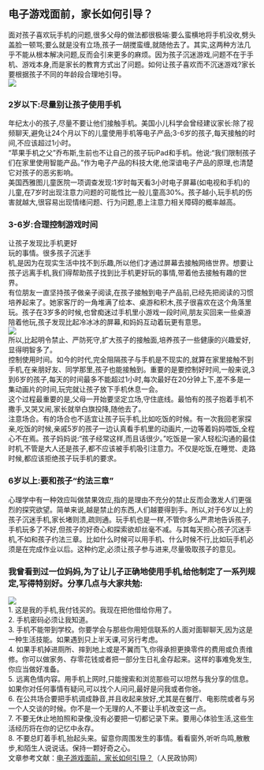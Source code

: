 ## 电子游戏面前，家长如何引导？  
面对孩子喜欢玩手机的问题,很多父母的做法都很极端:要么蛮横地将手机没收,劈头盖脸一顿骂;要么就是没有立场,孩子一胡搅蛮缠,就随他去了。其实,这两种方法几乎不能从根本解决问题,反而会引来更多的麻烦。因为孩子沉迷游戏,问题不在于手机、游戏本身,而是家长的教育方式出了问题。如何让孩子喜欢而不沉迷游戏?家长要根据孩子不同的年龄段合理地引导。  
![](http://cdncms.v-keep.cn/wp-content/uploads/2020/06/u20782750862277355031fm26gp0.jpg)  
### 2岁以下:尽量别让孩子使用手机  
年纪太小的孩子,尽量不要让他们接触手机。美国小儿科学会曾经建议家长:除了视频聊天,避免让24个月以下的儿童使用手机等电子产品;3-6岁的孩子,每天接触的时间,不应该超过1小时。  
“苹果手机之父”乔布斯,生前也不让自己的孩子玩iPad和手机。他说:“我们限制孩子们在家里使用智能产品。”作为电子产品的科技大佬,他深谙电子产品的原理,也清楚它对孩子的恶劣影响。  
美国西雅图儿童医院一项调查发现:1岁时每天看3小时电子屏幕(如电视和手机)的儿童,在7岁时出现注意力问题的可能性比一般儿童高30%。孩子越小,玩手机的伤害就越大,很容易出现情绪问题、行为问题,患上注意力相关障碍的概率越高。  
### 3-6岁:合理控制游戏时间  
让孩子发现比手机更好  
玩的事情。很多孩子沉迷手  
机,是因为在现实生活中找不到乐趣,所以他们才通过屏幕去接触网络世界。想要让孩子远离手机,我们得帮助孩子找到比手机更好玩的事情,带着他去接触有趣的世界。  
有位朋友一直坚持孩子做亲子阅读,在孩子接触到电子产品前,已经先把阅读的习惯培养起来了。她家客厅的一角堆满了绘本、桌游和积木,孩子很喜欢在这个角落里玩。孩子在3岁多的时候,也曾痴迷过手机里小游戏一段时间,朋友买回来一些桌游陪着他玩,孩子发现比起冷冰冰的屏幕,和妈妈互动着玩更有意思。  
![](http://cdncms.v-keep.cn/wp-content/uploads/2020/06/timg-62.jpg)  
所以,比起明令禁止、严防死守,扩大孩子的接触面,培养孩子一些健康的兴趣爱好,显得明智多了。  
控制使用时间。如今的时代,完全阻隔孩子与手机是不现实的,就算在家里接触不到手机,在亲朋好友、同学那里,孩子也能接触到。重要的是要控制好时间,一般来说,3到6岁的孩子,每天的时间最多不能超过1小时,每次最好在20分钟上下,差不多是一集动画片的时间,玩完就让孩子放下手机休息一会。  
这个过程最重要的是,父母一开始要坚定立场,守住底线。最怕有的孩子抱着手机不撒手,又哭又闹,家长就举白旗投降,随他去了。  
注意场合。有的场合也不适宜让孩子玩手机,比如吃饭的时候。有一次我回老家探亲,吃饭的时候,亲戚5岁的孩子一边认真看手机里的动画片,一边等着妈妈喂饭,全程心不在焉。孩子妈妈说:“孩子经常这样,而且话很少。”吃饭是一家人轻松沟通的最佳时机,不管是大人还是孩子,都不应该被手机吸引注意力。不仅是吃饭,在睡觉、走路时候,都应该拒绝孩子玩手机的要求。  
### 6岁以上:要和孩子“约法三章”  
心理学中有一种效应叫做禁果效应,指的是理由不充分的禁止反而会激发人们更强烈的探究欲望。简单来说,越是禁止的东西,人们越要得到手。所以,对于6岁以上的孩子沉迷手机,家长堵则溃,疏则通。玩手机也是一样,不管你多么严肃地告诉孩子,手机玩多了不好,但孩子的好奇心和探索欲却丝毫不减。与其每天担心孩子沉迷手机,不如和孩子约法三章。比如什么时候可以用手机、什么时候不行,比如玩手机必须是在完成作业以后。这种约定,必须让孩子参与进来,尽量吸取孩子的意见。  
### 我曾看到过一位妈妈,为了让儿子正确地使用手机,给他制定了一系列规定,写得特别好。分享几点与大家共勉:  
![](http://cdncms.v-keep.cn/wp-content/uploads/2020/06/timg-61-1024x768.jpg)  
1.&nbsp;这是我的手机,我付钱买的。我现在把他借给你用了。  
2.&nbsp;手机密码必须让我知道。  
3.&nbsp;手机不能带到学校。你要学会与那些你用短信联系的人面对面聊聊天,因为这是一种生活技能。如果遇到只上半天课,可另行考虑。  
4.&nbsp;如果手机掉进厕所、摔到地上或是不翼而飞,你得承担更换零件的费用或负责维修。你可以做家务、存零花钱或者把一部分生日礼金存起来。这样的事难免发生,你应当做好准备。  
5.&nbsp;远离色情内容。用手机上网时,只能搜索和浏览那些可以坦然与我分享的信息。如果你对任何事情有疑问,可以找个人问问,最好是问我或者你爸。  
6.&nbsp;在公共场合要把手机调成静音,并且收起来放好,尤其是在餐厅、电影院或者与另一个人交谈的时候。你不是一个无理的人,不要让手机改变这一点。  
7.&nbsp;不要无休止地拍照和录像,没有必要把一切都记录下来。要用心体验生活,这些生活经历将在你的记忆中永存。  
8. 不要总盯着手机,抬起头来。留意你周围发生的事情。看看窗外,听听鸟鸣,散散步,和陌生人说说话。保持一颗好奇之心。  
文章参考文献：<a href="http://whkj.rmzxb.com.cn/c/2020-05-16/2573536.shtml">电子游戏面前，家长如何引导？</a>（人民政协网）  
